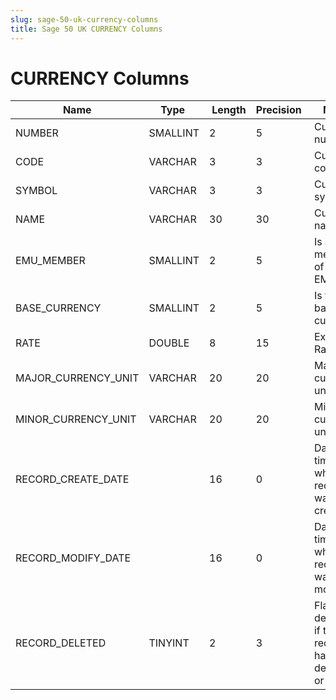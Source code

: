 ```yaml
---
slug: sage-50-uk-currency-columns
title: Sage 50 UK CURRENCY Columns
---
```

# CURRENCY Columns

| Name | Type  |  Length | Precision  |  Notes  | Example |
| --- | --- | --- | --- | --- | --- |
| NUMBER | SMALLINT | 2 | 5 | Currency number | 1 |
| CODE | VARCHAR | 3 | 3 | Currency code | GBP |
| SYMBOL | VARCHAR | 3 | 3 | Currency symbol | £ |
| NAME | VARCHAR | 30 | 30 | Currency name | Pound Sterling |
| EMU_MEMBER | SMALLINT | 2 | 5 | Is a member of the EMU | 0 |
| BASE_CURRENCY | SMALLINT | 2 | 5 | Is the base currency | 1 |
| RATE | DOUBLE | 8 | 15 | Exchange Rate | 1 |
| MAJOR_CURRENCY_UNIT | VARCHAR | 20 | 20 | Major currency unit | pounds |
| MINOR_CURRENCY_UNIT | VARCHAR | 20 | 20 | Minor currency unit | pence |
| RECORD_CREATE_DATE |  | 16 | 0 | Date and time when the record was created. | 27/04/2010 17:16:57 |
| RECORD_MODIFY_DATE |  | 16 | 0 | Date and time when the record was modified. | 04/08/2017 14:18:52 |
| RECORD_DELETED | TINYINT | 2 | 3 | Flag denoting if the record has been deleted or not. | 0 |
